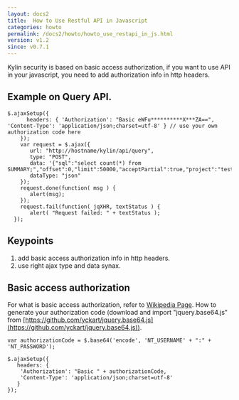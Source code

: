 ```yaml
---
layout: docs2
title:  How to Use Restful API in Javascript
categories: howto
permalink: /docs2/howto/howto_use_restapi_in_js.html
version: v1.2
since: v0.7.1
---
```

Kylin security is based on basic access authorization, if you want to use API in your javascript, you need to add authorization info in http headers.

## Example on Query API.
```
$.ajaxSetup({
      headers: { 'Authorization': "Basic eWFu**********X***ZA==", 'Content-Type': 'application/json;charset=utf-8' } // use your own authorization code here
    });
    var request = $.ajax({
       url: "http://hostname/kylin/api/query",
       type: "POST",
       data: '{"sql":"select count(*) from SUMMARY;","offset":0,"limit":50000,"acceptPartial":true,"project":"test"}',
       dataType: "json"
    });
    request.done(function( msg ) {
       alert(msg);
    }); 
    request.fail(function( jqXHR, textStatus ) {
       alert( "Request failed: " + textStatus );
  });

```

## Keypoints
1. add basic access authorization info in http headers.
2. use right ajax type and data synax.

## Basic access authorization
For what is basic access authorization, refer to [Wikipedia Page](http://en.wikipedia.org/wiki/Basic_access_authentication).
How to generate your authorization code (download and import "jquery.base64.js" from [https://github.com/yckart/jquery.base64.js](https://github.com/yckart/jquery.base64.js)).

```
var authorizationCode = $.base64('encode', 'NT_USERNAME' + ":" + 'NT_PASSWORD');
 
$.ajaxSetup({
   headers: { 
    'Authorization': "Basic " + authorizationCode, 
    'Content-Type': 'application/json;charset=utf-8' 
   }
});
```
